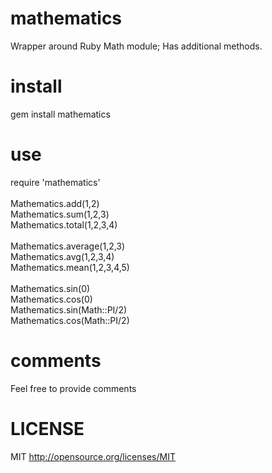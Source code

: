 mathematics
===========
Wrapper around Ruby Math module; Has additional methods.

install
=======
gem install mathematics

use
===
require 'mathematics'<br/>
<br/>
Mathematics.add(1,2)<br/>
Mathematics.sum(1,2,3)<br/>
Mathematics.total(1,2,3,4)<br/>
<br/>
Mathematics.average(1,2,3)<br/>
Mathematics.avg(1,2,3,4)<br/>
Mathematics.mean(1,2,3,4,5)<br/>
<br/>
Mathematics.sin(0)<br/>
Mathematics.cos(0)<br/>
Mathematics.sin(Math::PI/2)<br/>
Mathematics.cos(Math::PI/2)<br/>

comments
========
Feel free to provide comments

LICENSE
=======
MIT
http://opensource.org/licenses/MIT
